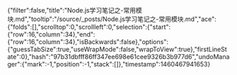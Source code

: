 {"filter":false,"title":"Node.js学习笔记之-常用模块.md","tooltip":"/source/_posts/Node.js学习笔记之-常用模块.md","ace":{"folds":[],"scrolltop":0,"scrollleft":0,"selection":{"start":{"row":16,"column":34},"end":{"row":16,"column":34},"isBackwards":false},"options":{"guessTabSize":true,"useWrapMode":false,"wrapToView":true},"firstLineState":0},"hash":"97b31dbfff86ff347ee698e61cee9326b3b977d6","undoManager":{"mark":-1,"position":-1,"stack":[]},"timestamp":1460467941653}